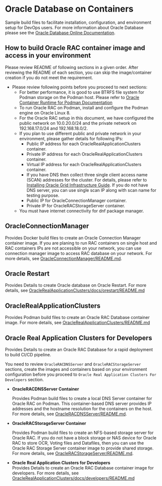 # Oracle Database on Containers

Sample build files to facilitate installation, configuration, and environment setup for DevOps users. For more information about Oracle Database please see the [Oracle Database Online Documentation](https://docs.oracle.com/en/database/oracle/oracle-database/index.html).

## How to build Oracle RAC container image and access in your environment

Please review README of following sections in a given order. After reviewing the README of each section, you can skip the image/container creation if you do not meet the requirement.

* Please review following points before you proceed to next sections:
  * For better performance, it is good to use BTRFS file system for Podman storage on the Podman host. Please refer to [Oracle Container Runtime for Podman Documentation](https://docs.oracle.com/en/learn/run-containers-podman/index.html#introduction)
  * To run Oracle RAC on Podman, install and configure the Podman engine on Oracle Linux 8.
  * For the Oracle RAC setup in this document, we have configured the public network on 10.0.20.0/24 and the private network on 192.168.17.0/24 and 192.168.18.0/2.
  * If you plan to use different public and private network in your environment, please gather details for following IPs:
    * Public IP address for each OracleRealApplicationClusters container.
    * Private IP address for each OracleRealApplicationClusters container.
    * Virtual IP address for each OracleRealApplicationClusters container.
    * If you have DNS then collect three single client access name (SCAN) addresses for the cluster. For details, please refer to [Installing Oracle Grid Infrastructure Guide](https://docs.oracle.com/en/database/oracle/oracle-database/21/cwlin/index.html). If you do not have DNS server, you can use single scan IP along with scan name for testing purpose.
    * Public IP for OracleConnectionManager container.
    * Private IP for OracleRACStorageServer container.
  * You must have internet connectivity for dnf package manager.

## OracleConnectionManager

Provides Docker build files to create an Oracle Connection Manager container image. If you are planing to run RAC containers on single host and RAC containers IPs are not accessible on your network, you can use connection manager image to access RAC database on your network. For more details, see [OracleConnectionManager/README.md](./OracleConnectionManager/README.md).

## Oracle Restart
Provides Details to create Oracle database on Oracle Restart. For more details, see [OracleRealApplicationClusters/docs/orestart/README.md](./OracleRealApplicationClusters/docs/orestart/README.md)

## OracleRealApplicationClusters

Provides Podman build files to create an Oracle RAC Database container image. For more details, see [OracleRealApplicationClusters/README.md](./OracleRealApplicationClusters/README.md)


## Oracle Real Application Clusters for Developers

Provides Details to create an Oracle RAC Database for a rapid deployment to build CI/CD pipeline.

You need to review `OracleRACDNSServer` and `OracleRACStorageServer` sections, create the images and containers based on your environment configuration before you proceed to `Oracle Real Application Clusters For Developers` section.
* **OracleRACDNSServer Container**

  Provides Podman build files to create a local DNS Server container for Oracle RAC on Podman. This container-based DNS server provides IP addresses and the hostname resolution for the containers on the host. For more details, see [OracleRACDNSServer/README.md](./OracleDNSServer/README.md).

* **OracleRACStorageServer Container**

  Provides Podman build files to create an NFS-based storage server for Oracle RAC. If you do not have a block storage or NAS device for Oracle RAC to store OCR, Voting files and Datafiles, then you can use the Oracle RAC Storage Server container image to provide shared storage. For more details, see [OracleRACStorageServer/README.md](./OracleRACStorageServer/README.md).

* **Oracle Real Application Clusters for Developers**  
  Provides Details to create an Oracle RAC Database container image for developers. For more details, see [OracleRealApplicationClusters/docs/developers/README.md](./OracleRealApplicationClusters/docs/developers/README.md)
